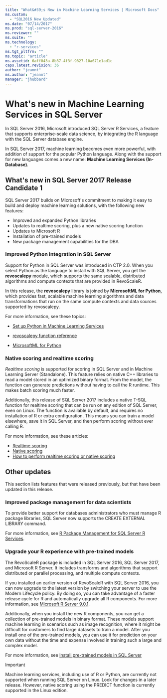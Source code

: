 ```yaml
---
title: "What&#39;s New in Machine Learning Services | Microsoft Docs"
ms.custom: 
  - "SQL2016_New_Updated"
ms.date: "07/14/2017"
ms.prod: "sql-server-2016"
ms.reviewer: ""
ms.suite: ""
ms.technology: 
  - "r-services"
ms.tgt_pltfrm: ""
ms.topic: "article"
ms.assetid: 6aff043a-8b37-4f3f-9827-10a671e1ad1c
caps.latest.revision: 36
author: "jeannt"
ms.author: "jeannt"
manager: "jhubbard"
---
```

# What's new in Machine Learning Services in SQL Server

In SQL Server 2016, Microsoft introduced SQL Server R Services, a feature that supports enterprise-scale data science, by integrating the R language with the SQL Server database engine.

In SQL Server 2017, machine learning becomes even more powerful, with addition of support for the popular Python language. Along with the support for new languages comes a new name: **Machine Learning Services (In-Database)**.

## What's new in SQL Server 2017 Release Candidate 1

SQL Server 2017 builds on Microsoft's commitment to making it easy to build and deploy machine learning solutions, with the following new features:

- Improved and expanded Python libraries
- Updates to realtime scoring, plus a new native scoring function
- Updates to Microsoft R
- Installation of pre-trained models
- New package management capabilities for the DBA

### Improved Python integration in SQL Server

Support for Python in SQL Server was introduced in CTP 2.0.  When you select Python as the language to install with SQL Server, you get the **revoscalepy** module, which supports the same scalable, distributed algorithms and compute contexts that are provided in RevoScaleR.

In this release, the **revoscalepy** library is joined by **MicrosoftML for Python**, which provides fast, scalable machine learning algorithms and data transformations that run on the same compute contexts and data sources supported by revoscalepy.

For more information, see these topics:

+ [Set up Python in Machine Learning Services](../advanced-analytics/python/setup-python-machine-learning-services.md)

+ [revoscalepy function reference](https://docs.microsoft.com/r-server/python-reference/revoscalepy/revoscalepy-package)

+ [MicrosoftML for Python](https://docs.microsoft.com/r-server/python-reference/microsoftml/microsoftml-package)

### Native scoring and realtime scoring

_Realtime scoring_ is supported for scoring in SQL Server and in Machine Learning Server (Standalone). This feature relies on native C++ libraries to read a model stored in an optimized binary format. From the model, the function can generate predictions without having to call the R runtime. This makes batch scoring much faster.

Additionally, this release of SQL Server 2017 includes a native T-SQL function for realtime scoring that can be run on any edition of SQL Server, even on Linux. The function is available by default, and requires no installation of R or extra configuration. This means you can train a model elsewhere, save it in SQL Server, and then perform scoring without ever calling R.

For more information, see these articles:

+ [Realtime scoring](real-time-scoring.md)
+ [Native scoring](sql-native-scoring.md)
+ [How to perform realtime scoring or native scoring](r/how-to-do-real-time-scoring.md)

## Other updates

This section lists features that were released previously, but that have been updated in this release.

### Improved package management for data scientists

To provide better support for databases administrators who must manage R package libraries, SQL Server now supports the CREATE EXTERNAL LIBRARY command.

For more information, see [R Package Management for SQL Server R Services](../advanced-analytics/r/r-package-management-for-sql-server-r-services.md).

### Upgrade your R experience with pre-trained models

The RevoScaleR package is included in SQL Server 2016, SQL Server 2017, and Microsoft R Server. It includes transforms and algorithms that support distributed or parallel processing, and multiple compute contexts.

If you installed an earlier version of RevoScaleR with SQL Server 2016, you can now upgrade to the latest version by switching your server to use the Modern Lifecycle policy. By doing so, you can take advantage of a faster release cycle for R and automatically upgrade all R components. For more information, see [Microsoft R Server 9.0.1](https://docs.microsoft.com/r-server/whats-new-in-r-server).

Additionally, when you install the new R components, you can get a collection of pre-trained models in binary format. These models support machine learning in scenarios such as image recognition, where it might be difficult for customers to find large datasets to train a model. After you install one of the pre-trained models, you can use it for prediction on your own data without the time and expense involved in training such a large and complex model.

For more information, see [Install pre-trained models in SQL Server](r/install-pretrained-models-sql-server.md)

> [!IMPORTANT]
> 
> Machine learning services, including use of R or Python, are currently not supported when running SQL Server on Linux. Look for changes in a later release. However, native scoring using the PREDICT function is currently supported in the Linux edition.
